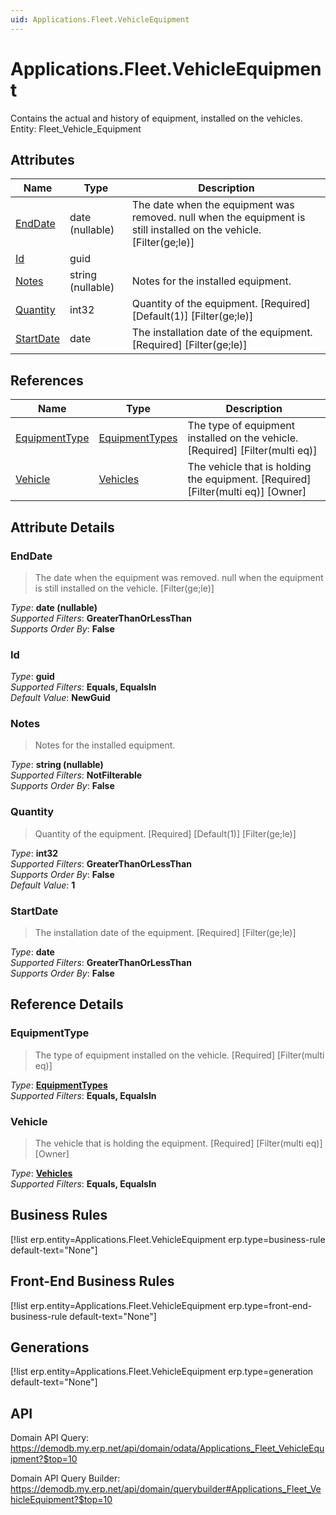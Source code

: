 ```yaml
---
uid: Applications.Fleet.VehicleEquipment
---
```

# Applications.Fleet.VehicleEquipment

Contains the actual and history of equipment, installed on the vehicles. Entity: Fleet_Vehicle_Equipment

## Attributes

| Name | Type | Description |
| ---- | ---- | --- |
| [EndDate](Applications.Fleet.VehicleEquipment.md#enddate) | date (nullable) | The date when the equipment was removed. null when the equipment is still installed on the vehicle. [Filter(ge;le)] 
| [Id](Applications.Fleet.VehicleEquipment.md#id) | guid |  
| [Notes](Applications.Fleet.VehicleEquipment.md#notes) | string (nullable) | Notes for the installed equipment. 
| [Quantity](Applications.Fleet.VehicleEquipment.md#quantity) | int32 | Quantity of the equipment. [Required] [Default(1)] [Filter(ge;le)] 
| [StartDate](Applications.Fleet.VehicleEquipment.md#startdate) | date | The installation date of the equipment. [Required] [Filter(ge;le)] 

## References

| Name | Type | Description |
| ---- | ---- | --- |
| [EquipmentType](Applications.Fleet.VehicleEquipment.md#equipmenttype) | [EquipmentTypes](Applications.Fleet.EquipmentTypes.md) | The type of equipment installed on the vehicle. [Required] [Filter(multi eq)] |
| [Vehicle](Applications.Fleet.VehicleEquipment.md#vehicle) | [Vehicles](Applications.Fleet.Vehicles.md) | The vehicle that is holding the equipment. [Required] [Filter(multi eq)] [Owner] |


## Attribute Details

### EndDate

> The date when the equipment was removed. null when the equipment is still installed on the vehicle. [Filter(ge;le)]

_Type_: **date (nullable)**  
_Supported Filters_: **GreaterThanOrLessThan**  
_Supports Order By_: **False**  

### Id

_Type_: **guid**  
_Supported Filters_: **Equals, EqualsIn**  
_Default Value_: **NewGuid**  

### Notes

> Notes for the installed equipment.

_Type_: **string (nullable)**  
_Supported Filters_: **NotFilterable**  
_Supports Order By_: **False**  

### Quantity

> Quantity of the equipment. [Required] [Default(1)] [Filter(ge;le)]

_Type_: **int32**  
_Supported Filters_: **GreaterThanOrLessThan**  
_Supports Order By_: **False**  
_Default Value_: **1**  

### StartDate

> The installation date of the equipment. [Required] [Filter(ge;le)]

_Type_: **date**  
_Supported Filters_: **GreaterThanOrLessThan**  
_Supports Order By_: **False**  


## Reference Details

### EquipmentType

> The type of equipment installed on the vehicle. [Required] [Filter(multi eq)]

_Type_: **[EquipmentTypes](Applications.Fleet.EquipmentTypes.md)**  
_Supported Filters_: **Equals, EqualsIn**  

### Vehicle

> The vehicle that is holding the equipment. [Required] [Filter(multi eq)] [Owner]

_Type_: **[Vehicles](Applications.Fleet.Vehicles.md)**  
_Supported Filters_: **Equals, EqualsIn**  



## Business Rules

[!list erp.entity=Applications.Fleet.VehicleEquipment erp.type=business-rule default-text="None"]

## Front-End Business Rules

[!list erp.entity=Applications.Fleet.VehicleEquipment erp.type=front-end-business-rule default-text="None"]

## Generations

[!list erp.entity=Applications.Fleet.VehicleEquipment erp.type=generation default-text="None"]

## API

Domain API Query:
<https://demodb.my.erp.net/api/domain/odata/Applications_Fleet_VehicleEquipment?$top=10>

Domain API Query Builder:
<https://demodb.my.erp.net/api/domain/querybuilder#Applications_Fleet_VehicleEquipment?$top=10>

